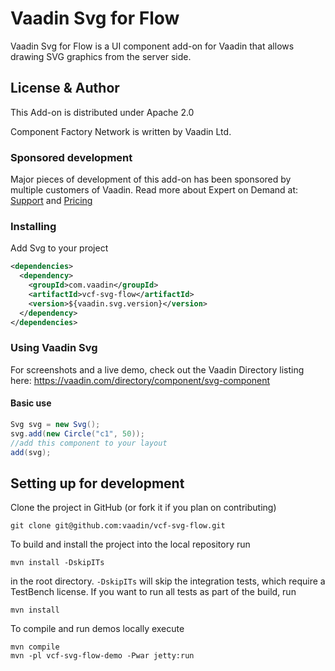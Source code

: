 # Vaadin Svg for Flow

Vaadin Svg for Flow is a UI component add-on for Vaadin that allows drawing SVG graphics from the server side.

## License & Author

This Add-on is distributed under Apache 2.0

Component Factory Network is written by Vaadin Ltd.

### Sponsored development
Major pieces of development of this add-on has been sponsored by multiple customers of Vaadin. Read more  about Expert on Demand at: [Support](https://vaadin.com/support) and  [Pricing](https://vaadin.com/pricing)


### Installing
Add Svg to your project
```xml
<dependencies>
  <dependency>
    <groupId>com.vaadin</groupId>
    <artifactId>vcf-svg-flow</artifactId>
    <version>${vaadin.svg.version}</version>
  </dependency>
</dependencies>
```

### Using Vaadin Svg

For screenshots and a live demo, check out the Vaadin Directory listing here: https://vaadin.com/directory/component/svg-component

#### Basic use
```java
Svg svg = new Svg();
svg.add(new Circle("c1", 50));
//add this component to your layout
add(svg); 
```

## Setting up for development

Clone the project in GitHub (or fork it if you plan on contributing)

```
git clone git@github.com:vaadin/vcf-svg-flow.git
```

To build and install the project into the local repository run

```mvn install -DskipITs```

in the root directory. `-DskipITs` will skip the integration tests, which require a TestBench license. If you want to run all tests as part of the build, run

```mvn install```

To compile and run demos locally execute

```
mvn compile
mvn -pl vcf-svg-flow-demo -Pwar jetty:run
```
